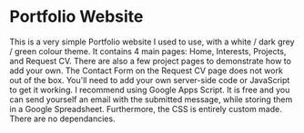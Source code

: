 # Portfolio Website
This is a very simple Portfolio website I used to use, with a white / dark grey / green colour theme. It contains 4 main pages: Home, Interests, Projects, and Request CV. There are also a few project pages to demonstrate how to add your own. The Contact Form on the Request CV page does not work out of the box. You'll need to add your own server-side code or JavaScript to get it working. I recommend using Google Apps Script. It is free and you can send yourself an email with the submitted message, while storing them in a Google Spreadsheet. Furthermore, the CSS is entirely custom made. There are no dependancies.